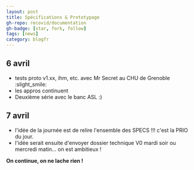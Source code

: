 ```yaml
---
layout: post
title: Spécifications & Prototypage
gh-repo: recovid/documentation
gh-badge: [star, fork, follow]
tags: [news]
category: blogfr
---
```


## 6 avril

- tests proto v1.xx, ihm, etc. avec Mr Secret au CHU de Grenoble :slight_smile:
- les appros continuent
- Deuxième série avec le banc ASL :)

## 7 avril

- l'idée de la journée est de relire l'ensemble des SPECS !!! c'est la PRIO du jour.
- l'idée serait ensuite d'envoyer dossier technique V0 mardi soir ou mercredi matin... on est ambitieux !

**On continue, on ne lache rien !**
